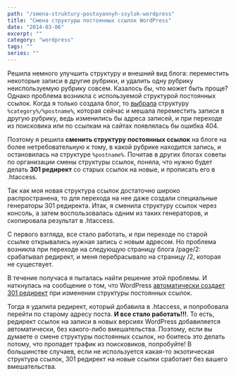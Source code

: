 ```yaml
---
path: "/smena-struktury-postoyannyh-ssylok-wordpress"
title: "Смена структуры постоянных ссылок WordPress"
date: "2014-03-06"
excerpt: ""
category: "wordpress"
tags: ""
series: ""
---
```


Решила немного улучшить структуру и внешний вид блога: переместить некоторые записи в другие рубрики, и удалить одну рубрику неиспользуемую рубрику совсем. Казалось бы, что может быть проще? Однако проблема возникла с используемой структурой постоянных ссылок. Когда я только создала блог, то [выбрала](http://oriolo.ru/samyie-vazhnyie-nastroyki-dlya-novogo-wordpress-bloga/ "Самые важные настройки для нового WordPress-блога") структуру `%category%/%postname%`, которая сейчас и мешала переместить записи в другую рубрику, ведь изменились бы адреса записей, и при переходе из поисковика или по ссылкам на сайтах появлялась бы ошибка 404.

Поэтому я решила **сменить структуру постоянных ссылок** на блоге на более нетребовательную к тому, в какой рубрике находится запись, и остановилась на структуре `%postname%`. Почитав в других блогах советы по организации смены структуры ссылок, поняла, что нужно будет делать **301 редирект** со старых ссылок на новые, и прописать его в .htaccess.

Так как моя новая структура ссылок достаточно широко распространена, то для перехода на нее даже создали специальные генераторы 301 редиректа. Итак, я сменила структуру ссылок через консоль, а затем воспользовалась одним из таких генераторов, и скопировала результат в .htaccess.

С первого взгляда, все стало работать, и при переходе по старой ссылке открывались нужная запись с новым адресом. Но проблема возникла при переходе на следующую страницу блога /page/2: срабатывал редирект, и меня перебрасывало на страницу /2, которая не существует.

В течение получаса я пыталась найти решение этой проблемы. И наткнулась на сообщение о том, что WordPress [автоматически создает 301 редирект](http://wordpress.stackexchange.com/questions/88742/does-wordpress-automatically-do-301-redirect-if-i-change-permalink) при изменении структуры постоянных ссылок.

Тогда я удалила редирект, который добавила в .htaccess, и попробовала перейти по старому адресу поста. **И все стало работать!!!**. То есть, редирект ссылок на записи в новых версиях WordPress добавиляется автоматически, без какого-либо вмешательства. Поэтому, если вы думаете о смене структуры постоянных ссылок, но боитесь это делать потому, что пропадет трафик из поисковиков, попробуйте! В большинстве случаев, если не используется какая-то экзотическая структура ссылок, 301 редирект на новые ссылки сработает без вашего вмешательства.
